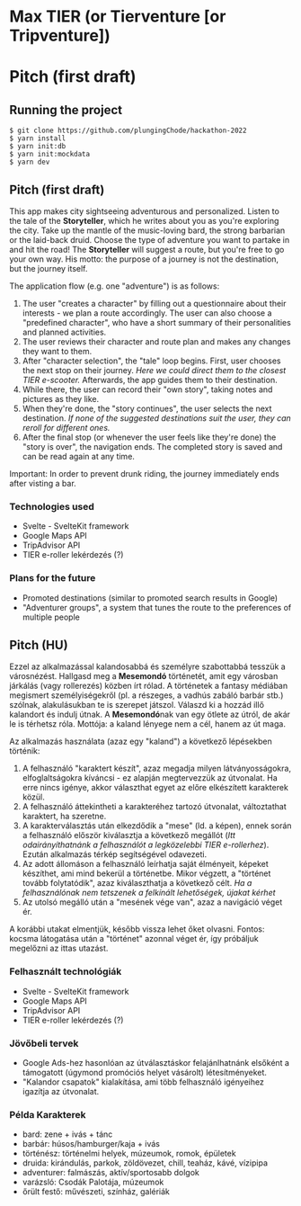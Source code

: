 # Max TIER (or Tierventure [or Tripventure])

# Pitch (first draft)

## Running the project

```shell
$ git clone https://github.com/plungingChode/hackathon-2022
$ yarn install
$ yarn init:db
$ yarn init:mockdata
$ yarn dev
```

## Pitch (first draft)

This app makes city sightseeing adventurous and personalized. Listen to the tale of the **Storyteller**, which he writes about you as you're exploring the city. Take up the mantle of the music-loving bard, the strong barbarian or the laid-back druid. Choose the type of adventure you want to partake in and hit the road! The **Storyteller** will suggest a route, but you're free to go your own way. His motto: the purpose of a journey is not the destination, but the journey itself.

The application flow (e.g. one "adventure") is as follows:

1. The user "creates a character" by filling out a questionnaire about their interests - we plan a route accordingly. The user can also choose a "predefined character", who have a short summary of their personalities and planned activities.
1. The user reviews their character and route plan and makes any changes they want to them.
1. After "character selection", the "tale" loop begins. First, user chooses the next stop on their journey. _Here we could direct them to the closest TIER e-scooter._ Afterwards, the app guides them to their destination.
1. While there, the user can record their "own story", taking notes and pictures as they like.
1. When they're done, the "story continues", the user selects the next destination. _If none of the suggested destinations suit the user, they can reroll for different ones._
1. After the final stop (or whenever the user feels like they're done) the "story is over", the navigation ends. The completed story is saved and can be read again at any time.

Important: In order to prevent drunk riding, the journey immediately ends after visting a bar.

### Technologies used

- Svelte - SvelteKit framework
- Google Maps API
- TripAdvisor API
- TIER e-roller lekérdezés (?)

### Plans for the future

- Promoted destinations (similar to promoted search results in Google)
- "Adventurer groups", a system that tunes the route to the preferences of multiple people

## Pitch (HU)

Ezzel az alkalmazással kalandosabbá és személyre szabottabbá tesszük a városnézést. Hallgasd meg a **Mesemondó** történetét, amit egy városban járkálás (vagy rollerezés) közben írt rólad. A történetek a fantasy médiában megismert személyiségekről (pl. a részeges, a vadhús zabáló barbár stb.) szólnak, alakulásukban te is szerepet játszol. Válaszd ki a hozzád illő kalandort és indulj útnak. A **Mesemondó**nak van egy ötlete az útról, de akár le is térhetsz róla. Mottója: a kaland lényege nem a cél, hanem az út maga.

Az alkalmazás használata (azaz egy "kaland") a következő lépésekben történik:

1. A felhasználó "karaktert készít", azaz megadja milyen látványosságokra, elfoglaltságokra kíváncsi - ez alapján megtervezzük az útvonalat. Ha erre nincs igénye, akkor választhat egyet az előre elkészített karakterek közül.
1. A felhasználó áttekintheti a karakteréhez tartozó útvonalat, változtathat karaktert, ha szeretne.
1. A karakterválasztás után elkezdődik a "mese" (ld. a képen), ennek során a felhasználó először kiválasztja a következő megállót (_Itt odairányíthatnánk a felhasználót a legközelebbi TIER e-rollerhez_). Ezután alkalmazás térkép segítségével odavezeti.
1. Az adott állomáson a felhasználó leírhatja saját élményeit, képeket készíthet, ami mind bekerül a történetbe. Mikor végzett, a "történet tovább folytatódik", azaz kiválaszthatja a következő célt. _Ha a felhasználónak nem tetszenek a felkínált lehetőségek, újakat kérhet_
1. Az utolsó megálló után a "mesének vége van", azaz a navigáció véget ér.

A korábbi utakat elmentjük, később vissza lehet őket olvasni.
Fontos: kocsma látogatása után a "történet" azonnal véget ér, így próbáljuk megelőzni az ittas utazást.

### Felhasznált technológiák

- Svelte - SvelteKit framework
- Google Maps API
- TripAdvisor API
- TIER e-roller lekérdezés (?)

### Jövőbeli tervek

- Google Ads-hez hasonlóan az útválasztáskor felajánlhatnánk elsőként a támogatott (úgymond promóciós helyet vásárolt) létesítményeket.
- "Kalandor csapatok" kialakítása, ami több felhasználó igényeihez igazítja az útvonalat.

### Példa Karakterek

- bard: zene + ivás + tánc
- barbár: húsos/hamburger/kaja + ivás
- történész: történelmi helyek, múzeumok, romok, épületek
- druida: kirándulás, parkok, zöldövezet, chill, teaház, kávé, vízipipa
- adventurer: falmászás, aktív/sportosabb dolgok
- varázsló: Csodák Palotája, múzeumok
- őrült festő: művészeti, színház, galériák
